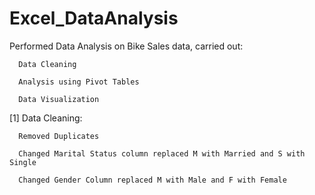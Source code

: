 # Excel_DataAnalysis
Performed Data Analysis on Bike Sales data, carried out:

      Data Cleaning
      
      Analysis using Pivot Tables
      
      Data Visualization
      
      
[1] Data Cleaning:

      Removed Duplicates
      
      Changed Marital Status column replaced M with Married and S with Single
      
      Changed Gender Column replaced M with Male and F with Female

